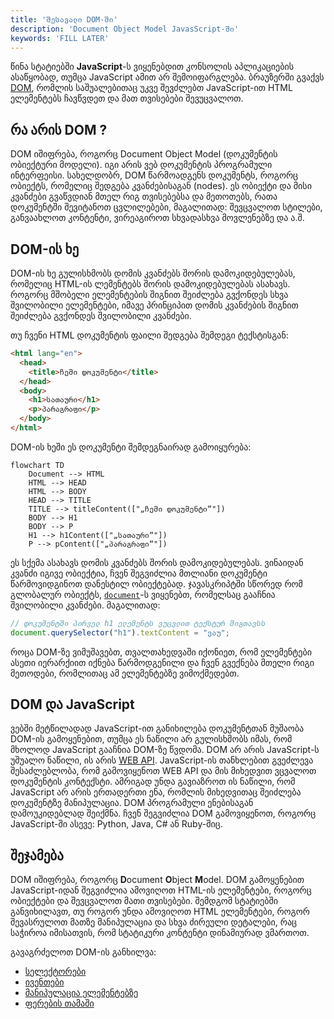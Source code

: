 ```yaml
---
title: 'შესავალი DOM-ში'
description: 'Document Object Model JavasScript-ში'
keywords: 'FILL LATER'
---
```


წინა სტატიებში **JavaScript**-ს ვიყენებდით კონსოლის აპლიკაციების ასაწყობად, თუმცა JavaScript ამით არ შემოიფარგლება.
ბრაუზერში გვაქვს [DOM](https://developer.mozilla.org/en-US/docs/Web/API/Document_Object_Model), რომლის
საშუალებითაც უკვე შევძლებთ JavaScript-ით HTML ელემენტებს ჩავწვდეთ და მათ თვისებები შევუცვალოთ.

## რა არის DOM ?

DOM იშიფრება, როგორც Document Object Model (დოკუმენტის ობიექტური მოდელი). იგი არის ვებ დოკუმენტის პროგრამული ინტერფეისი.
სახელდობრ, DOM წარმოადგენს დოკუმენტს, როგორც ობიექტს, რომელიც შედგება კვანძებისაგან (nodes).
ეს ობიექტი და მისი კვანძები გვაწვდიან მთელ რიგ თვისებებსა და მეთოთებს, რათა დოკუმენტში შევიტანოთ ცვლილებები, მაგალითად:
შევცვალოთ სტილები, განვაახლოთ კონტენტი, ვირეაგიროთ სხვადასხვა მოვლენებზე და ა.შ.

## DOM-ის ხე

DOM-ის ხე გულისხმობს დომის კვანძებს შორის დამოკიდებულებას, რომელიც HTML-ის ლემენტებს შორის დამოკიდებულებას ასახავს.
როგორც მშობელი ელემენტების შიგნით შეიძლება გვქონდეს სხვა შვილობილი ელემენტები, იმავე პრინციპით დომის კვანძების შიგნით შეიძლება გვქონდეს
შვილობილი კვანძები.

თუ ჩვენი HTML დოკუმენტის ფაილი შედგება შემდეგი ტექსტისგან:

```html
<html lang="en">
  <head>
    <title>ჩემი დოკუმენტი</title>
  </head>
  <body>
    <h1>სათაური</h1>
    <p>პარაგრაფი</p>
  </body>
</html>
```

DOM-ის ხეში ეს დოკუმენტი შემდეგნაირად გამოიყურება:

```mermaid
flowchart TD
    Document --> HTML
    HTML --> HEAD
    HTML --> BODY
    HEAD --> TITLE
    TITLE --> titleContent(["„ჩემი დოკუმენტი“"])
    BODY --> H1
    BODY --> P
    H1 --> h1Content(["„სათაური“"])
    P --> pContent(["„პარაგრაფი“"])
```

ეს სქემა ასახავს დომის კვანძებს შორის დამოკიდებულებას. ვინაიდან კვანძი იგივე ობიექტია,
ჩვენ შეგვიძლია მთლიანი დოკუმენტი წარმოვიდგინოთ დანესტილ ობიექტებად.
ჯავასკრიპტში სწორედ რომ გლობალურ ობიექტს, [`document`](https://developer.mozilla.org/en-US/docs/Web/API/Document)-ს ვიყენებთ, რომელსაც გააჩნია შვილობილი კვანძები.
მაგალითად:

```js
// დოკუმენტში პირველ h1 ელემენტს ვუცვლით ტექსტურ შიგთავსს
document.querySelector("h1").textContent = "ვაუ";
```

როცა DOM-ზე ვიმუშავებთ, თვალთახედვაში იქონიეთ, რომ ელემენტები ასეთი იერარქიით იქნება წარმოდგენილი
და ჩვენ გვექნება მთელი რიგი მეთოდები, რომლითაც ამ ელემენტებზე ვიმოქმედებთ.

## DOM და JavaScript

ვებში მეტწილადად JavaScript-ით განიხილება დოკუმენტთან მუშაობა DOM-ის გამოყენებით, თუმცა ეს ნაწილი არ გულისხმობს იმას, რომ მხოლოდ JavaScript გააჩნია DOM-ზე წვდომა.
DOM არ არის JavaScript-ს უშუალო ნაწილი, ის არის [WEB API](https://developer.mozilla.org/en-US/docs/Web/API). JavaScript-ის თანხლებით გვეძლევა შესაძლებლობა,
რომ გამოვიყენოთ WEB API და მის მიხედვით ვცვალოთ დოკუმენტის კონტექსტი. ამრიგად უნდა გავიაზროთ ის ნაწილი, რომ JavaScript არ არის ერთადერთი ენა, რომლის მიხედვითაც
შეიძლება დოკუმენტზე მანიპულაცია. DOM პროგრამული ენებისაგან დამოუკიდებლად შეიქმნა. ჩვენ შეგვიძლია DOM გამოვიყენოთ, როგორც JavaScript-ში ასევე:
Python, Java, C# ან Ruby-შიც.

## შეჯამება

DOM იშიფრება, როგორც **D**ocument **O**bject **M**odel. DOM გამოყენებით JavaScript-იდან შეგვიძლია ამოვიღოთ HTML-ის ელემენტები, როგორც ობიექტები და შევცვალოთ
მათი თვისებები. შემდგომ სტატიებში განვიხილავთ, თუ როგორ უნდა ამოვიღოთ HTML ელემენტები, როგორ შევასრულოთ მათზე მანიპულაცია და სხვა ძირეული
დეტალები, რაც საჭიროა იმისათვის, რომ სტატიკური კონტენტი დინამიურად ვმართოთ.

გავაგრძელოთ DOM-ის განხილვა:

- [სელექტორები](./doc/guides/javascript/dom/selectors)
- [ივენთები](./doc/guides/javascript/dom/events)
- [მანიპულაცია ელემენტებზე](./doc/guides/javascript/dom/elements-manipulation)
- [ფერების თამაში](./doc/guides/javascript/dom/color-game)
